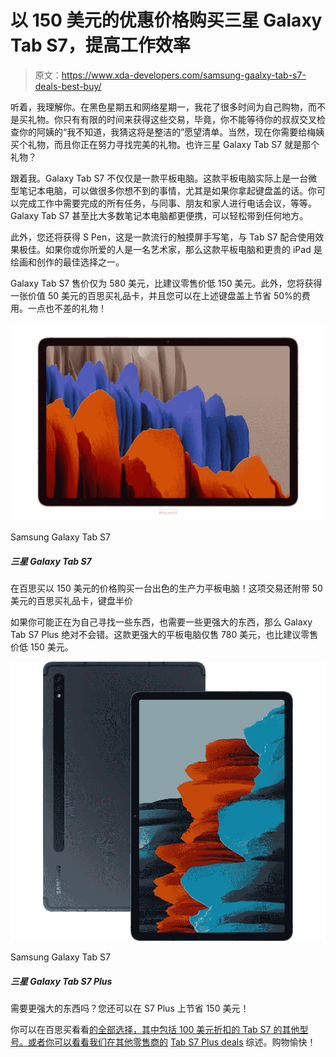 # 以 150 美元的优惠价格购买三星 Galaxy Tab S7，提高工作效率

> 原文：<https://www.xda-developers.com/samsung-gaalxy-tab-s7-deals-best-buy/>

听着，我理解你。在黑色星期五和网络星期一，我花了很多时间为自己购物，而不是买礼物。你只有有限的时间来获得这些交易，毕竟，你不能等待你的叔叔交叉检查你的阿姨的“我不知道，我猜这将是整洁的”愿望清单。当然，现在你需要给梅姨买个礼物，而且你正在努力寻找完美的礼物。也许三星 Galaxy Tab S7 就是那个礼物？

跟着我。Galaxy Tab S7 不仅仅是一款平板电脑。这款平板电脑实际上是一台微型笔记本电脑，可以做很多你想不到的事情，尤其是如果你拿起键盘盖的话。你可以完成工作中需要完成的所有任务，与同事、朋友和家人进行电话会议，等等。Galaxy Tab S7 甚至比大多数笔记本电脑都更便携，可以轻松带到任何地方。

此外，您还将获得 S Pen，这是一款流行的触摸屏手写笔，与 Tab S7 配合使用效果极佳。如果你或你所爱的人是一名艺术家，那么这款平板电脑和更贵的 iPad 是绘画和创作的最佳选择之一。

Galaxy Tab S7 售价仅为 580 美元，比建议零售价低 150 美元。此外，您将获得一张价值 50 美元的百思买礼品卡，并且您可以在上述键盘盖上节省 50%的费用。一点也不差的礼物！

 <picture>![The last year's Galaxy Tab S7 is still a solid option to consider if you don't mind putting up a slightly older chipset.](img/8d3ca4c6d6311dc443c81d38b19ab4bf.png)</picture> 

Samsung Galaxy Tab S7

##### 三星 Galaxy Tab S7

在百思买以 150 美元的价格购买一台出色的生产力平板电脑！这项交易还附带 50 美元的百思买礼品卡，键盘半价

如果你可能正在为自己寻找一些东西，也需要一些更强大的东西，那么 Galaxy Tab S7 Plus 绝对不会错。这款更强大的平板电脑仅售 780 美元，也比建议零售价低 150 美元。

 <picture>![This is Samsung's best 11-inch tablet, complete with a Snapdragon 865+ chipset and a 120Hz LCD screen.](img/6cd41864ba3cc4a7093196367aad33d6.png)</picture> 

Samsung Galaxy Tab S7

##### 三星 Galaxy Tab S7 Plus

需要更强大的东西吗？您还可以在 S7 Plus 上节省 150 美元！

你可以在百思买看看[的全部选择，其中包括 100 美元折扣的 Tab S7 的其他型号。或者你可以看看我们在其他零售商的](https://shop-links.co/1725909471778656408?u1=654a18f6-24b9-4528-8b41-8a2d0bcaab9f) [Tab S7 Plus deals](https://www.xda-developers.com/best-galaxy-tab-s7-plus-deals/) 综述。购物愉快！